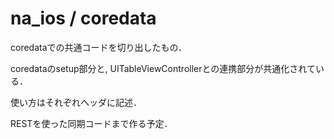 na_ios / coredata
======

coredataでの共通コードを切り出したもの．

coredataのsetup部分と, UITableViewControllerとの連携部分が共通化されている．

使い方はそれぞれヘッダに記述．

RESTを使った同期コードまで作る予定．


